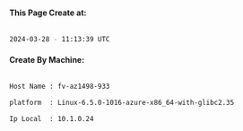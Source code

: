 
   
#### This Page Create at:

```bash

2024-03-28 - 11:13:39 UTC

```

#### Create By Machine:

```bash

Host Name : fv-az1498-933

platform  : Linux-6.5.0-1016-azure-x86_64-with-glibc2.35

Ip Local  : 10.1.0.24

```

